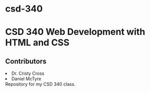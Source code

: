 # csd-340
<h1>CSD 340 Web Development with HTML and CSS</h1>
<h2>Contributors</h2>
<li>Dr. Cristy Cross</li>
<li>Daniel McTyre</li>
Repository for my CSD 340 class.
